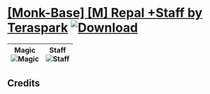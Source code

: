 # [\[Monk-Base\] \[M\] Repal +Staff by Teraspark](https://git.io/J1jwM) [![Download](https://img.shields.io/badge/Download--red?style=social&logo=github)](https://git.io/J1joZ)

| <b>Magic</b><br/><img alt="Magic" src="https://git.io/JnOER"/> | <b>Staff</b><br/><img alt="Staff" src="https://git.io/JnOuq"/> |
| :---: | :---: |

## Credits



